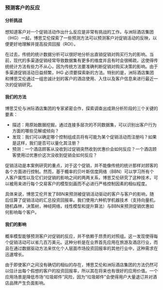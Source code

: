 ### 预测客户的反应

#### 分析挑战

想知道客户对一个促销活动作出什么反应是非常有挑战的工作。与洲际酒店集团（IHG）一起，博思艾伦探索了一些预测方法可以预测客户对促销活动的反映，以便更好地理解并提高投资回报（ROI）。

在过去，传统的统计数据分析可以很好地分析出直销促销对购买行为的影响。当前，现代的多渠道促销经常导致数据集有更多的维度并且有时会很稀疏，这使得传统统计方法有些力不从心，因为传统方法要准确判断促销对购买决策的影响。由于多渠道促销活动日益频繁，IHG 必须要探索新的方法。特别的是，洲际酒店集团和博思艾伦通过一组忠诚计划的客户的酒店使用、入住以及客户信息来进行最近一次的促销研究。

#### 我们的方法

博思艾伦与洲际酒店集团的专家紧密合作，探索调查出成熟分析阶段的三个关键的要素：

- 描述：用原始数据挖掘，通过连接多层次的不同数据集，可以识别出客户行为方面的哪些见解或倾向？
- 发现：我们可以确定哪个控制组成员将有可能为某个促销活动而注册吗？如果是这样，我们是否可以量化其注册？
- 预测：一个酒店顾客从没收到过促销突然收到优惠价会如何反应？一个酒店顾客使用过优惠价这次没收到促销会如何反应？

促销活动是本案例研究的重点，对于这个促销，并不能像传统的统计那样对顾客的各个方面进行控制。然而，基于概率的贝叶斯信度网络（BBN）可以学习所有个人客户属性以及它们对促销的影响之间的两两关系，博思艾伦研究了这种技术，可以被用来进行每个交易客户的模型刻画而不必进行严格控制因素的相似程度。

具体来说，博思艾伦开发了BBN来预测被促销活动驱动的客户与客户的影响，随后估算了促销活动的汇总投资回报率。我们使用六种机学机器技术（支持向量机，随机森林，决策树，神经网络，线性模型和提升算法）与BBN来预测促销优惠如何影响每个客户。

#### 我们的影响

概率模型能够预测客户对促销的反应，并不依赖于昂贵的对照组。这一发现使得每个促销活动可以省几百万美元。这种分析是在业界首先应用在旅游及酒店行业，而且在通过数据驱动方法来优化个人层面市场投资回报率的其他行业中，这种需求在迅速增长。

由于即使客户之间没有确切的相似的存在，博思艾伦和洲际酒店集团的方法仍然可以估计出每个假想的客户的投资回报率，所以其在将来也有很好的应用价值。一个应用场景是降低市场“垃圾邮件”风险，因为“垃圾邮件”会使得用户大量退订并对酒店品牌产生负面影响。 